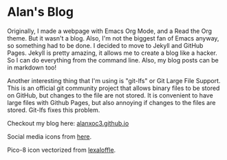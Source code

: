 # Alan's Blog
Originally, I made a webpage with Emacs Org Mode, and a Read the Org theme. But
it wasn't a blog. Also, I'm not the biggest fan of Emacs anyway, so something
had to be done. I decided to move to Jekyll and GitHub Pages. Jekyll is pretty
amazing, it allows me to create a blog like a hacker. So I can do everything
from the command line. Also, my blog posts can be in markdown too!

Another interesting thing that I'm using is "git-lfs" or Git Large File
Support. This is an official git community project that allows binary files to
be stored on GitHub, but changes to the file are not stored. It is convenient
to have large files with Github Pages, but also annoying if changes to the
files are stored. Git-lfs fixes this problem.

Checkout my blog here: [alanxoc3.github.io](https://alanxoc3.github.io)

Social media icons from [here](https://www.iconfinder.com/iconsets/social-icons-grey).

Pico-8 icon vectorized from [lexaloffle](https://www.lexaloffle.com/).
